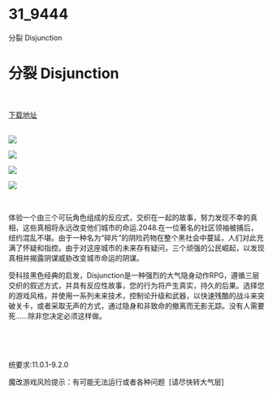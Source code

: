# 31_9444
分裂 Disjunction
# 分裂 Disjunction
 <br/></br>
[下载地址](https://www.switch520.cc/article/9444 "下载地址")
<br/></br>

<p><span style="color: #ffffff;"><strong><img src="https://www.switch520.cc/muke_img/upload_art_editor_20210201-1_e4a5d6c8772054d5ed94a1da5a8c7d6b.jpg"></strong></span></p>
<p><span style="color: #ffffff;"><strong><img src="https://www.switch520.cc/muke_img/upload_art_editor_20210201-1_0344dc400269c3ef5bcf0f3f9e5d59f9.jpg"></strong></span></p>
<p><span style="color: #ffffff;"><strong><img src="https://www.switch520.cc/muke_img/upload_art_editor_20210201-1_99161f5087152279812844a32970184d.jpg"></strong></span></p>
<p><span style="color: #ffffff;"><strong><img src="https://www.switch520.cc/muke_img/upload_art_editor_20210201-1_b8cb5a9f057cdb3bc02c0e8ae7a3ebee.jpg"></strong></span></p>
<p>&nbsp;</p>
<p>体验一个由三个可玩角色组成的反应式，交织在一起的故事，努力发现不幸的真相，这些真相将永远改变他们城市的命运.2048.在一位著名的社区领袖被捕后，纽约混乱不堪。由于一种名为“碎片”的阴险药物在整个黑社会中蔓延，人们对此充满了怀疑和指控。由于对这座城市的未来存有疑问，三个顽强的公民崛起，以发现真相并揭露阴谋威胁改变城市命运的阴谋。</p>
<p>受科技黑色经典的启发，Disjunction是一种强烈的大气隐身动作RPG，遵循三层交织的叙述方式，并具有反应性故事，您的行为将产生真实，持久的后果。选择您的游戏风格，并使用一系列未来技术，控制论升级和武器，以快速残酷的战斗来突破关卡，或者采取无声的方式，通过隐身和非致命的撤离而无影无踪。没有人需要死……除非您决定必须这样做。</p>
<p>&nbsp;</p>
<p>&nbsp;</p>
<p>统要求:11.0.1-9.2.0</p>
<p>魔改游戏风险提示：有可能无法运行或者各种问题 &nbsp;[请尽快转大气层]</p>




